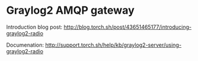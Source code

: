 # Graylog2 AMQP gateway

Introduction blog post: http://blog.torch.sh/post/43651465177/introducing-graylog2-radio

Documenation: http://support.torch.sh/help/kb/graylog2-server/using-graylog2-radio